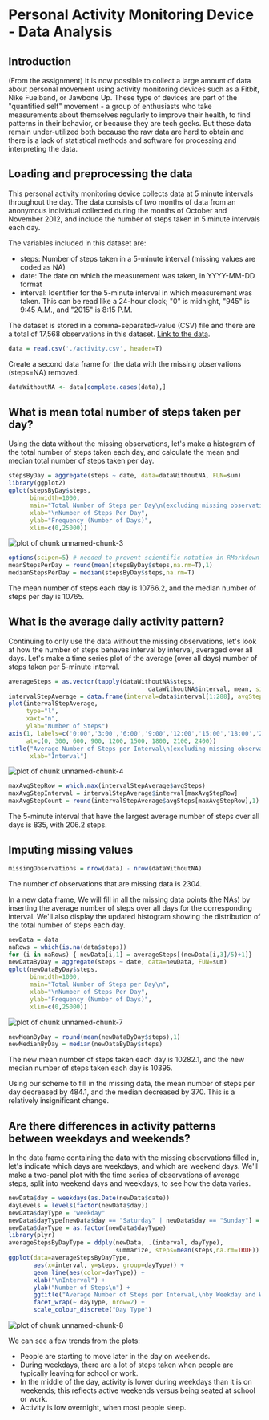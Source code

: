 Personal Activity Monitoring Device - Data Analysis
===================================================

## Introduction

(From the assignment) It is now possible to collect a large amount of data about 
personal movement using activity monitoring devices such as a Fitbit, Nike 
Fuelband, or Jawbone Up. These type of devices are part of the "quantified self" 
movement - a group of enthusiasts who take measurements about themselves 
regularly to improve their health, to find patterns in their behavior, or 
because they are tech geeks. But these data remain under-utilized both because 
the raw data are hard to obtain and there is a lack of statistical methods and 
software for processing and interpreting the data.

## Loading and preprocessing the data

This personal activity monitoring device collects data at 5 minute intervals 
throughout the day. The data consists of two months of data from an anonymous 
individual collected during the months of October and November 2012, and include 
the number of steps taken in 5 minute intervals each day.

The variables included in this dataset are:

- steps: Number of steps taken in a 5-minute interval (missing values are coded 
as NA)
- date: The date on which the measurement was taken, in YYYY-MM-DD format
- interval: Identifier for the 5-minute interval in which measurement was taken. 
This can be read like a 24-hour clock; "0" is midnight, "945" is 9:45 A.M., and 
"2015" is 8:15 P.M.

The dataset is stored in a comma-separated-value (CSV) file and there are a 
total of 17,568 observations in this dataset. <a href = "https://d396qusza40orc.cloudfront.net/repdata%2Fdata%2Factivity.zip">Link to the data</a>.


```r
data = read.csv('./activity.csv', header=T)
```

Create a second data frame for the data with the missing observations (steps=NA) 
removed.


```r
dataWithoutNA <- data[complete.cases(data),]
```

## What is mean total number of steps taken per day?

Using the data without the missing observations, let's make a histogram of the 
total number of steps taken each day, and calculate the mean and median total number of steps taken per day.


```r
stepsByDay = aggregate(steps ~ date, data=dataWithoutNA, FUN=sum)
library(ggplot2)
qplot(stepsByDay$steps, 
      binwidth=1000,
      main="Total Number of Steps per Day\n(excluding missing observations)\n",
      xlab="\nNumber of Steps Per Day", 
      ylab="Frequency (Number of Days)",
      xlim=c(0,25000))
```

![plot of chunk unnamed-chunk-3](figure/unnamed-chunk-3.png) 

```r
options(scipen=5) # needed to prevent scientific notation in RMarkdown
meanStepsPerDay = round(mean(stepsByDay$steps,na.rm=T),1)
medianStepsPerDay = median(stepsByDay$steps,na.rm=T)
```

The mean number of steps each day is 10766.2, and the median number 
of steps per day is 10765.

## What is the average daily activity pattern?

Continuing to only use the data without the missing observations, let's look at
how the number of steps behaves interval by interval, averaged over all days. 
Let's make a time series plot of the average (over all days) number of steps 
taken per 5-minute interval.


```r
averageSteps = as.vector(tapply(dataWithoutNA$steps, 
                                       dataWithoutNA$interval, mean, simplify=T))
intervalStepAverage = data.frame(interval=data$interval[1:288], avgSteps=averageSteps)
plot(intervalStepAverage, 
     type="l",
     xaxt="n",
     ylab="Number of Steps")
axis(1, labels=c('0:00','3:00','6:00','9:00','12:00','15:00','18:00','21:00','24:00'), 
     at=c(0, 300, 600, 900, 1200, 1500, 1800, 2100, 2400))
title("Average Number of Steps per Interval\n(excluding missing observations)\n",
      xlab="Interval")
```

![plot of chunk unnamed-chunk-4](figure/unnamed-chunk-4.png) 


```r
maxAvgStepRow = which.max(intervalStepAverage$avgSteps)
maxAvgStepInterval = intervalStepAverage$interval[maxAvgStepRow]
maxAvgStepCount = round(intervalStepAverage$avgSteps[maxAvgStepRow],1)
```

The 5-minute interval that have the largest average number of steps over all 
days is 835, with 206.2 steps.

## Imputing missing values


```r
missingObservations = nrow(data) - nrow(dataWithoutNA)
```

The number of observations that are missing data is 2304.

In a new data frame, We will fill in all the missing data points (the NAs) by
inserting the average number of steps over all days for the corresponding 
interval. We'll also display the updated histogram showing the distribution of 
the total number of steps each day.


```r
newData = data
naRows = which(is.na(data$steps))
for (i in naRows) { newData[i,1] = averageSteps[(newData[i,3]/5)+1]}
newDataByDay = aggregate(steps ~ date, data=newData, FUN=sum)
qplot(newDataByDay$steps, 
      binwidth=1000,
      main="Total Number of Steps per Day\n",
      xlab="\nNumber of Steps Per Day",
      ylab="Frequency (Number of Days)",
      xlim=c(0,25000))
```

![plot of chunk unnamed-chunk-7](figure/unnamed-chunk-7.png) 

```r
newMeanByDay = round(mean(newDataByDay$steps),1)
newMedianByDay = median(newDataByDay$steps)
```

The new mean number of steps taken each day is 10282.1, and the new 
median number of steps taken each day is 10395.

Using our scheme to fill in the missing data, the mean number of steps per day 
decreased by 484.1, and the median decreased by 
370. This is a relatively insignificant 
change.

## Are there differences in activity patterns between weekdays and weekends?

In the data frame containing the data with the missing observations
filled in, let's indicate which days are weekdays, and which are weekend days. 
We'll make a two-panel plot with the time series of observations of average steps,
split into weekend days and weekdays, to see how the data varies.


```r
newData$day = weekdays(as.Date(newData$date))
dayLevels = levels(factor(newData$day))
newData$dayType = "weekday"
newData$dayType[newData$day == "Saturday" | newData$day == "Sunday"] = "weekend"
newData$dayType = as.factor(newData$dayType)
library(plyr)
averageStepsByDayType = ddply(newData, .(interval, dayType), 
                              summarize, steps=mean(steps,na.rm=TRUE))
ggplot(data=averageStepsByDayType, 
       aes(x=interval, y=steps, group=dayType)) + 
       geom_line(aes(color=dayType)) +
       xlab("\nInterval") +
       ylab("Number of Steps\n") +
       ggtitle("Average Number of Steps per Interval,\nby Weekday and Weekend Day\n") +
       facet_wrap(~ dayType, nrow=2) +
       scale_colour_discrete("Day Type")
```

![plot of chunk unnamed-chunk-8](figure/unnamed-chunk-8.png) 

We can see a few trends from the plots:
- People are starting to move later in the day on weekends.
- During weekdays, there are a lot of steps taken when people are typically 
leaving for school or work.
- In the middle of the day, activity is lower during weekdays than it is on 
weekends; this reflects active weekends versus being seated at school or work.
- Activity is low overnight, when most people sleep.
